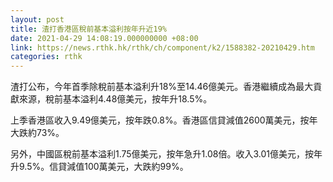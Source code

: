 ```yaml
---
layout: post
title: 渣打香港區稅前基本溢利按年升近19%
date: 2021-04-29 14:08:19.000000000 +08:00
link: https://news.rthk.hk/rthk/ch/component/k2/1588382-20210429.htm
categories: rthk
---
```


渣打公布，今年首季除稅前基本溢利升18%至14.46億美元。香港繼續成為最大貢獻來源，稅前基本溢利4.48億美元，按年升18.5%。

上季香港區收入9.49億美元，按年跌0.8%。香港區信貸減值2600萬美元，按年大跌約73%。

另外，中國區稅前基本溢利1.75億美元，按年急升1.08倍。收入3.01億美元，按年升9.5%。信貸減值100萬美元，大跌約99%。
